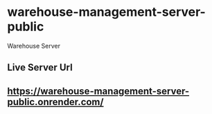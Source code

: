 # warehouse-management-server-public
Warehouse Server

## Live Server Url
## https://warehouse-management-server-public.onrender.com/
